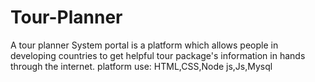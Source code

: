 # Tour-Planner
A tour planner System portal is a platform which allows people in developing countries to get helpful tour package's information in hands through the internet.
platform use: HTML,CSS,Node js,Js,Mysql
